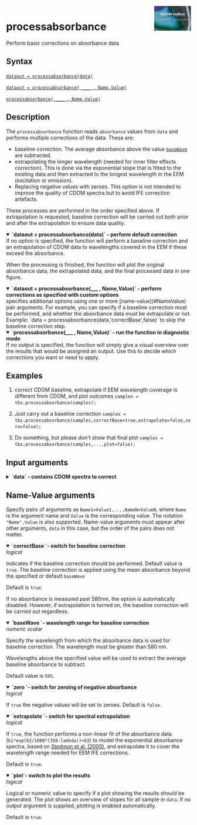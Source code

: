 <img src="top right corner logo.png" width="100" height="auto" align="right"/>

# processabsorbance
Perform basic corrections on absorbance data



## Syntax
[`dataout = processabsorbance(data)`](#syntax1)


[`dataout = processabsorbance( ___ , Name,Value)`](#syntax2)

[`processabsorbance( ___ , Name,Value)`](#syntax3) 

## Description

The `processabsorbance` function reads `absorbance` values from `data` and performs multiple corrections of the data. These are:

* baseline correction. The average absorbance above the value [`baseWave`](#NameValue) are subtracted.
* extrapolating the longer wavelength (needed for inner filter effects correction). This is done via the exponential slope that is fitted to the existing data and then extracted to the longest wavelength in the EEM (excitation or emission).
* Replacing negative values with zeroes. This option is not intended to improve the quality of CDOM spectra but to avoid IFE correction artefacts.

These processes are performed in the order specified above. If extrapolation is requested, baseline correction will be carried out both prior and after the extrapolation to ensure data quality. 

<details open>
<summary><b>`dataout = processabsorbance(data)` - perform default correction</b>
</summary>
<a name="syntax1"></a>
If no option is specified, the function will perform a baseline correction and an extrapolation of CDOM data to wavelengths covered in the EEM if these exceed the absorbance. 

When the processing is finished, the function will plot the original absorbance data, the extrapolated data, and the final processed data in one figure.

</details>



<details open>
<summary><b>`dataout = processabsorbance(___ , Name,Value)` - perform corrections as specified with custom options</b>
</summary>
<a name="syntax2"></a>
specifies additional options using one or more [name-value](#NameValue) pair arguments. For example, you can specify if a baseline correction must be performed, and whether the absorbance data must be extrapolate or not. <br>
Example: `data = processabsorbance(data,'correctBase',false)` to skip the baseline correction step. 

</details>

<details open>
<summary><b>`processabsorbance(___ , Name,Value)` - run the function in diagnostic mode</b>
</summary>
<a name="syntax3"></a>
If no output is specified, the function will simply give a visual overview over the results that would be assigned an output. Use this to decide which corrections you want or need to apply.

</details>


## Examples

1. correct CDOM baseline, extrapolate if EEM wavelength coverage is different from CDOM, and plot outcomes
`samples = tbx.processabsorbance(samples);`

2. Just carry out a baseline correction
`samples = tbx.processabsorbance(samples,correctBase=true,extrapolate=false,zero=false);`

3. Do something, but please don't show that final plot
`samples = tbx.processabsorbance(samples,...,plot=false);`

## Input arguments ##
<details>
    <summary><b>`data` - contains CDOM spectra to correct</b></summary>
    <i>drEEMdataset</i>
        
A dataset of the class `drEEMdataset` that passes the validation function `data.validate(data)`. If no absorbance is present, the function will return an error.
</details>



## Name-Value arguments
Specify pairs of arguments as `Name1=Value1,...,NameN=ValueN`, where `Name` is the argument name and `Value` is the corresponding value. The notation `"Name",Value` is also supported. Name-value arguments must appear after other arguments, `data` in this case, but the order of the pairs does not matter. 
<a name="NameValue"></a>


<details open>
    <summary><b>`correctBase `- switch for baseline correction</b></summary>
    <i>logical</i>

Indicates if the baseline correction should be performed. Default value is `true`.
The baseline correction is applied using the mean absorbance beyond the specified or default `baseWave`

Default is `true`.

If no absorbance is measured past 580nm, the option is automatically disabled. However, if extrapolation is turned on, the baseline correction will be carried out regardless.

</details>

<details open>
    <summary><b>`baseWave `- wavelength range for baseline correction</b></summary>
    <i>numeric scalar</i>

Specify the wavelength from which the absorbance data is used for baseline correction. The wavelength must be greater than 580 nm.

Wavelengths above the specified value will be used to extract the average baseline absorbance to subtract.

Default value is `595`.

</details>

<details open>
    <summary><b>`zero `- switch for zeroing of negative absorbance</b></summary>
    <i>logical</i>

If `true` the negative values will be set to zeroes.
Default is `false`.

</details>


<details open>
    <summary><b>`extrapolate `- switch for spectral extrapolation</b></summary>
    <i>logical</i>

If `true`, the function performs a non-linear fit of the absorbance data (`b1*exp(b2/1000*(350-lambda))+b3`) to model the exponential absorbance spectra, based on [Stedmon et al. (2000)](https://doi.org/10.1006/ecss.2000.0645), and extrapolate it to cover the wavelength range needed for EEM IFE corrections.

Default is `true`.

</details>


<details open>
    <summary><b>`plot`- switch to plot the results</b></summary>
    <i>logical</i>

Logical or numeric value to specify if a plot showing the results should be generated. The plot shows an overview of slopes for all sample in `data`. If no output argument is supplied, plotting is enabled automatically.

Default is `true`.

</details>

